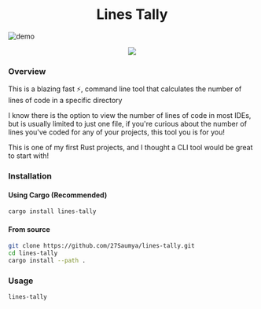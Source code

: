 <h1 align="center">Lines Tally</h1>

![demo](https://i.imgur.com/MzMLCXi.png)

<p align="center">
<link href=https://crates.io/crates/lines-tally">
<img src="https://img.shields.io/crates/d/lines-tally?color=C04000" />
</link>
</p>

### Overview

This is a blazing fast ⚡, command line tool that calculates the number of lines of code in a specific directory

I know there is the option to view the number of lines of code in most IDEs, but is usually limited to just one file, if you're curious about the number of lines you've coded for any of your projects, this tool you is for you!

This is one of my first Rust projects, and I thought a CLI tool would be great to start with!

### Installation

#### Using Cargo (Recommended)

```bash
cargo install lines-tally
```

#### From source

```bash
git clone https://github.com/27Saumya/lines-tally.git
cd lines-tally
cargo install --path .
```

### Usage

```bash
lines-tally
```
